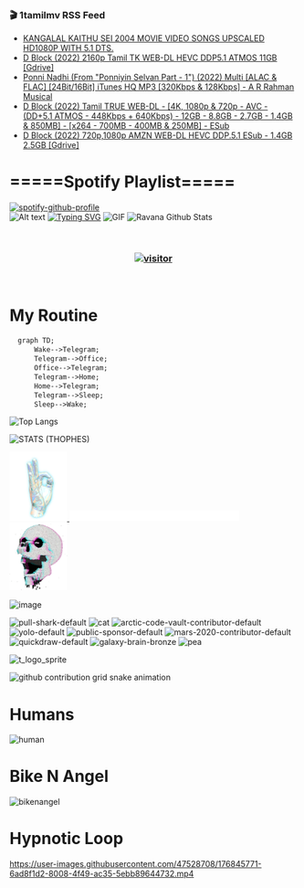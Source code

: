 ### 🎬 1tamilmv RSS Feed

<!-- BLOG-POST-LIST:START -->
- [KANGALAL KAITHU SEI 2004 MOVIE VIDEO SONGS UPSCALED HD1080P WITH 5.1 DTS.](https://www.1tamilmv.pics/index.php?/forums/topic/166680-kangalal-kaithu-sei-2004-movie-video-songs-upscaled-hd1080p-with-51-dts/&do=findComment&comment=332518)
- [D Block &lpar;2022&rpar; 2160p Tamil TK WEB-DL HEVC DDP5.1 ATMOS 11GB [Gdrive]](https://www.1tamilmv.pics/index.php?/forums/topic/166679-d-block-2022-2160p-tamil-tk-web-dl-hevc-ddp51-atmos-11gb-gdrive/&do=findComment&comment=332517)
- [Ponni Nadhi &lpar;From &quot;Ponniyin Selvan Part - 1&quot;&rpar; &lpar;2022&rpar; Multi [ALAC &amp; FLAC] [24Bit/16Bit] iTunes HQ MP3 [320Kbps &amp; 128Kbps] - A R Rahman Musical](https://www.1tamilmv.pics/index.php?/forums/topic/166657-ponni-nadhi-from-ponniyin-selvan-part-1-2022-multi-alac-flac-24bit16bit-itunes-hq-mp3-320kbps-128kbps-a-r-rahman-musical/&do=findComment&comment=332516)
- [D Block &lpar;2022&rpar; Tamil TRUE WEB-DL - [4K, 1080p &amp; 720p - AVC - &lpar;DD+5.1 ATMOS - 448Kbps + 640Kbps&rpar; - 12GB - 8.8GB - 2.7GB - 1.4GB &amp; 850MB] - [x264 - 700MB - 400MB &amp; 250MB] - ESub](https://www.1tamilmv.pics/index.php?/forums/topic/166676-d-block-2022-tamil-true-web-dl-4k-1080p-720p-avc-dd51-atmos-448kbps-640kbps-12gb-88gb-27gb-14gb-850mb-x264-700mb-400mb-250mb-esub/&do=findComment&comment=332515)
- [D Block &lpar;2022&rpar; 720p,1080p AMZN WEB-DL HEVC DDP.5.1 ESub - 1.4GB 2.5GB [Gdrive]](https://www.1tamilmv.pics/index.php?/forums/topic/166678-d-block-2022-720p1080p-amzn-web-dl-hevc-ddp51-esub-14gb-25gb-gdrive/&do=findComment&comment=332514)
<!-- BLOG-POST-LIST:END -->

# =====Spotify Playlist=====
[![spotify-github-profile](https://spotify-github-profile.vercel.app/api/view?uid=31rfzgmuvvewegdlxvlev4ynz4vu&cover_image=true&theme=default&bar_color=53b14f&bar_color_cover=true)](https://ravana69.github.io/rss)
</br>
![Alt text](https://spotify-recently-played-readme.vercel.app/api?user=31rfzgmuvvewegdlxvlev4ynz4vu)
[![Typing SVG](https://readme-typing-svg.herokuapp.com?color=%2336BCF7&center=true&vCenter=true&multiline=true&height=81&lines=I+AM+RAVANA;CONTACT+ME+ON+TELEGRAM%3A+%40R4V4N4)](https://git.io/typing-svg)
<img align="centre" height="400px" width="490px" alt="GIF" src="https://github.com/ravana69/ravana69/blob/master/rvm.gif" />
![Ravana Github Stats](https://github-readme-stats.vercel.app/api?username=ravana69&&show_icons=true&theme=radical)

<br />
<h3 align="center"> <a href="https://t.me/r4v4n4"><img src="https://profile-counter.glitch.me/ravana69/count.svg" alt="visitor" width="600"></a> </h3>
</br>

<H1>My Routine</H1>

```mermaid
  graph TD;
      Wake-->Telegram;
      Telegram-->Office;
      Office-->Telegram;
      Telegram-->Home;
      Home-->Telegram;
      Telegram-->Sleep;
      Sleep-->Wake;
```
![Top Langs](https://github-readme-stats.vercel.app/api/top-langs/?username=ravana69&&show_icons=true&theme=radical)

![STATS (THOPHES)](https://github-profile-trophy.vercel.app/?username=ravana69&theme=gruvbox&margin-w=10&margin-h=15&column=8)
<br />
<p align="left">
    <a href="#">
        <img width="20%" src="./assets/images/hand.gif" alt="" />
    </a>
    <a href="#">
        <img width="59%" src="./assets/images/spacer.png" alt="" >
    </a>
    <a href="#">
        <img width="20%" src="./assets/images/skull.gif" alt="" />
    </a>
</p>


![image](https://user-images.githubusercontent.com/47528708/175298537-0623dc00-7b1a-4ec1-b5b1-71768763a234.png)

<img width="148" alt="pull-shark-default" src="https://user-images.githubusercontent.com/47528708/176419715-70981865-4dc6-489a-8a1a-06842db67b15.gif"> <img width="148" alt="cat" src="https://user-images.githubusercontent.com/47528708/179149594-60701d0e-e626-415f-9958-80736351eadd.gif"> <img width="148" alt="arctic-code-vault-contributor-default" src="https://user-images.githubusercontent.com/47528708/175267501-e1fbbb8f-c2b2-4882-b865-2ac4debef26c.png"> <img width="148" alt="yolo-default" src="https://user-images.githubusercontent.com/47528708/175267654-281a1880-1129-4b7b-bf2f-de5dd2bc5afa.png"> <img width="148" alt="public-sponsor-default" src="https://user-images.githubusercontent.com/47528708/175268448-2e78cc75-fb25-4d76-bd22-7df520446b45.png"> <img width="148" alt="mars-2020-contributor-default" src="https://user-images.githubusercontent.com/47528708/175268475-de6d987a-3be9-4353-86a5-23b422559355.png"> <img width="148" alt="quickdraw-default" src="https://user-images.githubusercontent.com/47528708/179148665-33e7c2c8-5d95-413e-8b25-6862820a5fe7.png"> <img width="148" alt="galaxy-brain-bronze" src="https://user-images.githubusercontent.com/47528708/176419717-e2fdca8b-0fdc-47dd-9511-a7ff52178a33.gif"> <img width="148" alt="pea" src="https://user-images.githubusercontent.com/47528708/179149608-800ce6e1-7d24-4bfe-8e84-5628e6d5497d.gif">

![t_logo_sprite](https://user-images.githubusercontent.com/47528708/175293007-21ff1792-1fca-4be3-bcae-12fdc3aa414f.svg)

![github contribution grid snake animation](https://raw.githubusercontent.com/ravana69/ravana69/output/github-contribution-grid-snake-dark.svg#gh-dark-mode-only)

# Humans
<img width="170" alt="human" src="https://user-images.githubusercontent.com/47528708/176413829-c142d478-1c96-4c3c-a2a4-2dd35374c335.gif">

# Bike N Angel
<img width="170" alt="bikenangel" src="https://user-images.githubusercontent.com/47528708/176616968-3a44f91e-8016-477c-9bb5-c4689a1adbee.gif">

# Hypnotic Loop

https://user-images.githubusercontent.com/47528708/176845771-6ad8f1d2-8008-4f49-ac35-5ebb89644732.mp4

